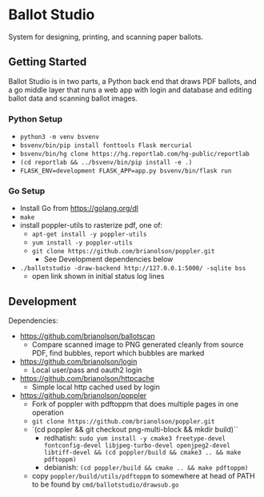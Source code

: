 # Ballot Studio

System for designing, printing, and scanning paper ballots.

## Getting Started

Ballot Studio is in two parts, a Python back end that draws PDF ballots, and a go middle layer that runs a web app with login and database and editing ballot data and scanning ballot images.

### Python Setup

* `python3 -m venv bsvenv`
* `bsvenv/bin/pip install fonttools Flask mercurial`
* `bsvenv/bin/hg clone https://hg.reportlab.com/hg-public/reportlab`
* `(cd reportlab && ../bsvenv/bin/pip install -e .)`
* `FLASK_ENV=development FLASK_APP=app.py bsvenv/bin/flask run`

### Go Setup

* Install Go from https://golang.org/dl
* `make`
* install poppler-utils to rasterize pdf, one of:
  * `apt-get install -y poppler-utils`
  * `yum install -y poppler-utils`
  * `git clone https://github.com/brianolson/poppler.git`
     * See Development dependencies below
* `./ballotstudio -draw-backend http://127.0.0.1:5000/ -sqlite bss`
  * open link shown in initial status log lines

## Development

Dependencies:

* https://github.com/brianolson/ballotscan
  * Compare scanned image to PNG generated cleanly from source PDF, find bubbles, report which bubbles are marked
* https://github.com/brianolson/login
  * Local user/pass and oauth2 login
* https://github.com/brianolson/httpcache
  * Simple local http cached used by login
* https://github.com/brianolson/poppler
  * Fork of poppler with pdftoppm that does multiple pages in one operation
  * `git clone https://github.com/brianolson/poppler.git`
  * `(cd poppler && git checkout png-multi-block && mkdir build)``
     * redhatish: `sudo yum install -y cmake3 freetype-devel fontconfig-devel libjpeg-turbo-devel openjpeg2-devel libtiff-devel && (cd poppler/build && cmake3 .. && make pdftoppm)`
     * debianish: `(cd poppler/build && cmake .. && make pdftoppm)`
  * copy `poppler/build/utils/pdftoppm` to somewhere at head of PATH to be found by `cmd/ballotstudio/drawsub.go`
